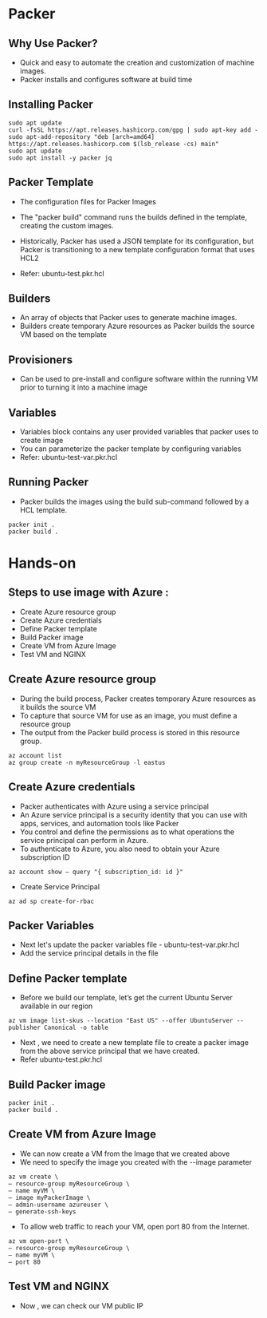 # Packer
## Why Use Packer?
- Quick and easy to automate the creation and customization of machine images.
- Packer installs and configures software at build time

## Installing Packer
```
sudo apt update
curl -fsSL https://apt.releases.hashicorp.com/gpg | sudo apt-key add -
sudo apt-add-repository "deb [arch=amd64] https://apt.releases.hashicorp.com $(lsb_release -cs) main"
sudo apt update
sudo apt install -y packer jq
```

## Packer Template
- The configuration files for Packer Images
- The "packer build" command runs the builds defined in the template, creating the custom images.
- Historically, Packer has used a JSON template for its configuration, but Packer is transitioning to a new template configuration format that uses HCL2

- Refer: ubuntu-test.pkr.hcl

## Builders
  - An array of objects that Packer uses to generate machine images.
  - Builders create temporary Azure resources as Packer builds the source VM based on the template

## Provisioners
  - Can be used to pre-install and configure software within the running VM prior to turning it into a machine image

## Variables
  - Variables block contains any user provided variables that packer uses to create image
  - You can parameterize the packer template by configuring variables
  - Refer: ubuntu-test-var.pkr.hcl

## Running Packer
  - Packer builds the images using the build sub-command followed by a HCL template.
```
packer init .
packer build .
```


# Hands-on
## Steps to use image with Azure :
 - Create Azure resource group
 - Create Azure credentials
 - Define Packer template
 - Build Packer image
 - Create VM from Azure Image
 - Test VM and NGINX

## Create Azure resource group
 - During the build process, Packer creates temporary Azure resources as it builds the source VM
 - To capture that source VM for use as an image, you must define a resource group
 - The output from the Packer build process is stored in this resource group.
```
az account list
az group create -n myResourceGroup -l eastus
```

## Create Azure credentials
- Packer authenticates with Azure using a service principal
- An Azure service principal is a security identity that you can use with apps, services, and automation tools like Packer
- You control and define the permissions as to what operations the service principal can perform in Azure.
- To authenticate to Azure, you also need to obtain your Azure subscription ID
```
az account show — query "{ subscription_id: id }"
```

- Create Service Principal
```
az ad sp create-for-rbac
```

## Packer Variables
- Next let's update the packer variables file - ubuntu-test-var.pkr.hcl
- Add the service principal details in the file

## Define Packer template
- Before we build our template, let’s get the current Ubuntu Server available in our region
```
az vm image list-skus --location "East US" --offer UbuntuServer --publisher Canonical -o table
```

- Next , we need to create a new template file to create a packer image from the above service principal that we have created.
- Refer ubuntu-test.pkr.hcl

## Build Packer image
```
packer init .
packer build .
```

## Create VM from Azure Image
- We can now create a VM from the Image that we created above
- We need to specify the image you created with the --image parameter
```
az vm create \
— resource-group myResourceGroup \
— name myVM \
— image myPackerImage \
— admin-username azureuser \
— generate-ssh-keys
```

- To allow web traffic to reach your VM, open port 80 from the Internet.
```
az vm open-port \
— resource-group myResourceGroup \
— name myVM \
— port 80
```

## Test VM and NGINX
- Now , we can check our VM public IP
